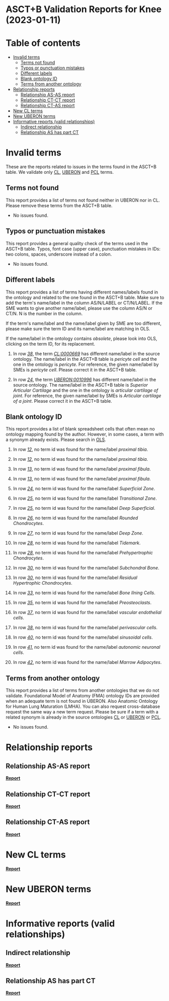 
ASCT+B Validation Reports for Knee (2023-01-11)
===============================================

Table of contents
=================

* [Invalid terms](#invalid-terms)
	* [Terms not found](#terms-not-found)
	* [Typos or punctuation mistakes](#typos-or-punctuation-mistakes)
	* [Different labels](#different-labels)
	* [Blank ontology ID](#blank-ontology-id)
	* [Terms from another ontology](#terms-from-another-ontology)
* [Relationship reports](#relationship-reports)
	* [Relationship AS-AS report](#relationship-as-as-report)
	* [Relationship CT-CT report](#relationship-ct-ct-report)
	* [Relationship CT-AS report](#relationship-ct-as-report)
* [New CL terms](#new-cl-terms)
* [New UBERON terms](#new-uberon-terms)
* [Informative reports (valid relationships)](#informative-reports-valid-relationships)
	* [Indirect relationship](#indirect-relationship)
	* [Relationship AS has part CT](#relationship-as-has-part-ct)

# Invalid terms


These are the reports related to issues in the terms found in the ASCT+B table. We validate only [CL](https://www.ebi.ac.uk/ols/ontologies/cl), [UBERON](https://www.ebi.ac.uk/ols/ontologies/uberon) and [PCL](https://www.ebi.ac.uk/ols/ontologies/pcl) terms.
## Terms not found


This report provides a list of terms not found neither in UBERON nor in CL. Please remove these terms from the ASCT+B table.  
  
- No issues found.


## Typos or punctuation mistakes


This report provides a general quality check of the terms used in the ASCT+B table. Typos, font case (upper case), punctuation mistakes in IDs: two colons, spaces, underscore instead of a colon.  
  
- No issues found.


## Different labels


This report provides a list of terms having different names/labels found in the ontology and related to the one found in the ASCT+B table. Make sure to add the term's name/label in the column AS/N/LABEL or CT/N/LABEL. If the SME wants to give another name/label, please use the column AS/N or CT/N. N is the number in the column.

If the term's name/label and the name/label given by SME are too different, please make sure the term ID and its name/label are matching in OLS.

If the name/label in the ontology contains *obsolete*, please look into OLS, clicking on the term ID, for its replacement.  
  
1. In row _[38](https://docs.google.com/spreadsheets/d/1zDCnaoMdSx09OGxjeeG2Sxokw4c_0bnNyDOJC6IMPCw/edit#gid=1815525900&range=38:38)_, the term _[CL:0000669](http://purl.obolibrary.org/obo/CL_0000669)_ has different name/label in the source ontology. The name/label in the ASCT+B table is _pericyte cell_ and the one in the ontology is _pericyte_. For reference, the given name/label by SMEs is _pericyte cell_. Please correct it in the ASCT+B table.

1. In row _[24](https://docs.google.com/spreadsheets/d/1zDCnaoMdSx09OGxjeeG2Sxokw4c_0bnNyDOJC6IMPCw/edit#gid=1815525900&range=24:24)_, the term _[UBERON:0010996](http://purl.obolibrary.org/obo/UBERON_0010996)_ has different name/label in the source ontology. The name/label in the ASCT+B table is _Superior Articular Cartilage_ and the one in the ontology is _articular cartilage of joint_. For reference, the given name/label by SMEs is _Articular cartilage of a joint_. Please correct it in the ASCT+B table.


## Blank ontology ID


This report provides a list of blank spreadsheet cells that often mean no ontology mapping found by the author. However, in some cases, a term with a synonym already exists. Please search in [OLS](https://www.ebi.ac.uk/ols/index).  
  
1. In row _[12](https://docs.google.com/spreadsheets/d/1zDCnaoMdSx09OGxjeeG2Sxokw4c_0bnNyDOJC6IMPCw/edit#gid=1815525900&range=12:12)_, no term id was found for the name/label _proximal tibia_.

1. In row _[12](https://docs.google.com/spreadsheets/d/1zDCnaoMdSx09OGxjeeG2Sxokw4c_0bnNyDOJC6IMPCw/edit#gid=1815525900&range=12:12)_, no term id was found for the name/label _proximal tibia_.

1. In row _[13](https://docs.google.com/spreadsheets/d/1zDCnaoMdSx09OGxjeeG2Sxokw4c_0bnNyDOJC6IMPCw/edit#gid=1815525900&range=13:13)_, no term id was found for the name/label _proximal fibula_.

1. In row _[13](https://docs.google.com/spreadsheets/d/1zDCnaoMdSx09OGxjeeG2Sxokw4c_0bnNyDOJC6IMPCw/edit#gid=1815525900&range=13:13)_, no term id was found for the name/label _proximal fibula_.

1. In row _[24](https://docs.google.com/spreadsheets/d/1zDCnaoMdSx09OGxjeeG2Sxokw4c_0bnNyDOJC6IMPCw/edit#gid=1815525900&range=24:24)_, no term id was found for the name/label _Superficial Zone_.

1. In row _[25](https://docs.google.com/spreadsheets/d/1zDCnaoMdSx09OGxjeeG2Sxokw4c_0bnNyDOJC6IMPCw/edit#gid=1815525900&range=25:25)_, no term id was found for the name/label _Transitional Zone_.

1. In row _[25](https://docs.google.com/spreadsheets/d/1zDCnaoMdSx09OGxjeeG2Sxokw4c_0bnNyDOJC6IMPCw/edit#gid=1815525900&range=25:25)_, no term id was found for the name/label _Deep Superficial_.

1. In row _[26](https://docs.google.com/spreadsheets/d/1zDCnaoMdSx09OGxjeeG2Sxokw4c_0bnNyDOJC6IMPCw/edit#gid=1815525900&range=26:26)_, no term id was found for the name/label _Rounded Chondrocytes_.

1. In row _[27](https://docs.google.com/spreadsheets/d/1zDCnaoMdSx09OGxjeeG2Sxokw4c_0bnNyDOJC6IMPCw/edit#gid=1815525900&range=27:27)_, no term id was found for the name/label _Deep Zone_.

1. In row _[28](https://docs.google.com/spreadsheets/d/1zDCnaoMdSx09OGxjeeG2Sxokw4c_0bnNyDOJC6IMPCw/edit#gid=1815525900&range=28:28)_, no term id was found for the name/label _Tidemark_.

1. In row _[28](https://docs.google.com/spreadsheets/d/1zDCnaoMdSx09OGxjeeG2Sxokw4c_0bnNyDOJC6IMPCw/edit#gid=1815525900&range=28:28)_, no term id was found for the name/label _Prehypertrophic Chondrocytes_.

1. In row _[30](https://docs.google.com/spreadsheets/d/1zDCnaoMdSx09OGxjeeG2Sxokw4c_0bnNyDOJC6IMPCw/edit#gid=1815525900&range=30:30)_, no term id was found for the name/label _Subchondral Bone_.

1. In row _[30](https://docs.google.com/spreadsheets/d/1zDCnaoMdSx09OGxjeeG2Sxokw4c_0bnNyDOJC6IMPCw/edit#gid=1815525900&range=30:30)_, no term id was found for the name/label _Residual Hypertrophic Chondrocytes_.

1. In row _[33](https://docs.google.com/spreadsheets/d/1zDCnaoMdSx09OGxjeeG2Sxokw4c_0bnNyDOJC6IMPCw/edit#gid=1815525900&range=33:33)_, no term id was found for the name/label _Bone lIning Cells_.

1. In row _[35](https://docs.google.com/spreadsheets/d/1zDCnaoMdSx09OGxjeeG2Sxokw4c_0bnNyDOJC6IMPCw/edit#gid=1815525900&range=35:35)_, no term id was found for the name/label _Preosteoclasts_.

1. In row _[37](https://docs.google.com/spreadsheets/d/1zDCnaoMdSx09OGxjeeG2Sxokw4c_0bnNyDOJC6IMPCw/edit#gid=1815525900&range=37:37)_, no term id was found for the name/label _vascular endothelial cells_.

1. In row _[38](https://docs.google.com/spreadsheets/d/1zDCnaoMdSx09OGxjeeG2Sxokw4c_0bnNyDOJC6IMPCw/edit#gid=1815525900&range=38:38)_, no term id was found for the name/label _perivascular cells_.

1. In row _[40](https://docs.google.com/spreadsheets/d/1zDCnaoMdSx09OGxjeeG2Sxokw4c_0bnNyDOJC6IMPCw/edit#gid=1815525900&range=40:40)_, no term id was found for the name/label _sinusoidal cells_.

1. In row _[41](https://docs.google.com/spreadsheets/d/1zDCnaoMdSx09OGxjeeG2Sxokw4c_0bnNyDOJC6IMPCw/edit#gid=1815525900&range=41:41)_, no term id was found for the name/label _autonomic neuronal cells_.

1. In row _[42](https://docs.google.com/spreadsheets/d/1zDCnaoMdSx09OGxjeeG2Sxokw4c_0bnNyDOJC6IMPCw/edit#gid=1815525900&range=42:42)_, no term id was found for the name/label _Marrow Adipocytes_.


## Terms from another ontology


This report provides a list of terms from another ontologies that we do not validate. Foundational Model of Anatomy (FMA) ontology IDs are provided when an adequate term is not found in UBERON. Also Anatomic Ontology for Human Lung Maturation (LMHA). You can also request cross-database request the same way a new term request. Please be sure if a term with a related synonym is already in the source ontologies [CL](https://www.ebi.ac.uk/ols/ontologies/cl) or [UBERON](https://www.ebi.ac.uk/ols/ontologies/uberon) or [PCL](https://www.ebi.ac.uk/ols/ontologies/pcl).  
  
- No issues found.


# Relationship reports

## Relationship AS-AS report
[**Report**](class_Knee_log.tsv)
## Relationship CT-CT report
[**Report**](class_Knee_log.tsv)
## Relationship CT-AS report
[**Report**](Knee_AS_CT_strict_log.tsv)
# New CL terms
[**Report**](new_cl_terms_Knee.tsv)
# New UBERON terms
[**Report**](new_uberon_terms_Knee.tsv)
# Informative reports (valid relationships)

## Indirect relationship
[**Report**](class_Knee_indirect_log.tsv)
## Relationship AS has part CT
[**Report**](Knee_AS_has_part_CT_log.tsv)